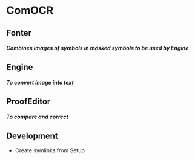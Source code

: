 ComOCR
===

Fonter
---
##### Combines images of symbols in masked symbols to be used by Engine

Engine
---
##### To convert image into text

ProofEditor
---
##### To compare and correct

Development
---

- Create symlinks from Setup
